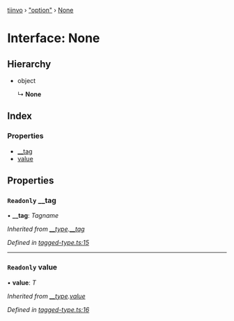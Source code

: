 [tiinvo](../README.md) › ["option"](../modules/_option_.md) › [None](_option_.none.md)

# Interface: None

## Hierarchy

* object

  ↳ **None**

## Index

### Properties

* [__tag](_option_.none.md#readonly-__tag)
* [value](_option_.none.md#readonly-value)

## Properties

### `Readonly` __tag

• **__tag**: *Tagname*

*Inherited from [__type](../modules/_tagged_type_.md#__type).[__tag](../modules/_tagged_type_.md#readonly-__tag)*

*Defined in [tagged-type.ts:15](https://github.com/OctoD/tiinvo/blob/446c93b/src/tagged-type.ts#L15)*

___

### `Readonly` value

• **value**: *T*

*Inherited from [__type](../modules/_tagged_type_.md#__type).[value](../modules/_tagged_type_.md#readonly-value)*

*Defined in [tagged-type.ts:16](https://github.com/OctoD/tiinvo/blob/446c93b/src/tagged-type.ts#L16)*
